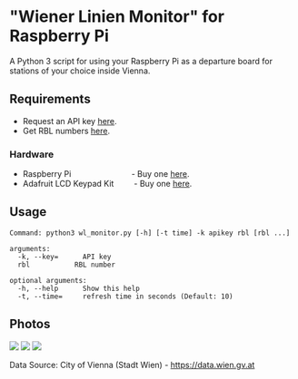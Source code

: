# "Wiener Linien Monitor" for Raspberry Pi
A Python 3 script for using your Raspberry Pi as a departure board for stations of your choice inside Vienna.

## Requirements
* Request an API key [here](https://www.wien.gv.at/formularserver2/user/formular.aspx?pid=3b49a23de1ff43efbc45ae85faee31db&pn=B0718725a79fb40f4bb4b7e0d2d49f1d1).  
* Get RBL numbers [here](https://till.mabe.at/rbl/).
### Hardware
* Raspberry Pi&nbsp;&nbsp;&nbsp;&nbsp;&nbsp;&nbsp;&nbsp;&nbsp;&nbsp;&nbsp;&nbsp;&nbsp;&nbsp;&nbsp;&nbsp;&nbsp;&nbsp;&nbsp;&nbsp;&nbsp;&nbsp;&nbsp;&nbsp;&nbsp;&nbsp;&nbsp;&nbsp;- Buy one [here](https://www.raspberrypi.org/products/).  
* Adafruit LCD Keypad Kit&nbsp;&nbsp;&nbsp;&nbsp;&nbsp;&nbsp;&nbsp;&nbsp;&nbsp;- Buy one [here](https://www.adafruit.com/category/808).
  
  
  
## Usage
```
Command: python3 wl_monitor.py [-h] [-t time] -k apikey rbl [rbl ...]

arguments:
  -k, --key=	  API key
  rbl           RBL number

optional arguments:
  -h, --help	  Show this help
  -t, --time=	  refresh time in seconds (Default: 10)
```


## Photos
![](https://raw.githubusercontent.com/mabe-at/WL-Monitor-Pi/master/PHOTOS/photo1.jpg)
![](https://raw.githubusercontent.com/mabe-at/WL-Monitor-Pi/master/PHOTOS/photo2.jpg)
![](https://raw.githubusercontent.com/mabe-at/WL-Monitor-Pi/master/PHOTOS/photo3.jpg)



Data Source: City of Vienna (Stadt Wien) - https://data.wien.gv.at
